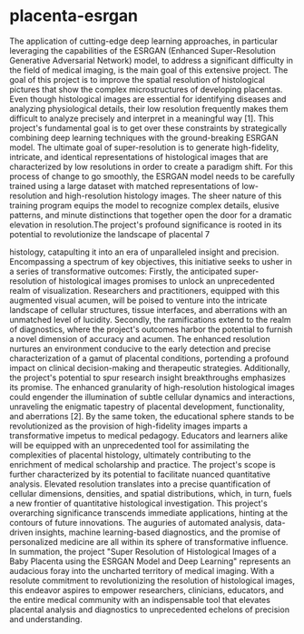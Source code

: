 # placenta-esrgan

The application of cutting-edge deep learning approaches, in particular leveraging the capabilities of the ESRGAN (Enhanced Super-Resolution Generative Adversarial Network) model, to address a significant difficulty in the field of medical imaging, is the main goal of this extensive project. The goal of this project is to improve the spatial resolution of histological pictures that show the complex microstructures of developing placentas. Even though histological images are essential for identifying diseases and analyzing physiological details, their low resolution frequently makes them difficult to analyze precisely and interpret in a meaningful way [1].
This project's fundamental goal is to get over these constraints by strategically combining deep learning techniques with the ground-breaking ESRGAN model. The ultimate goal of super-resolution is to generate high-fidelity, intricate, and identical representations of histological images that are characterized by low resolutions in order to create a paradigm shift. For this process of change to go smoothly, the ESRGAN model needs to be carefully trained using a large dataset with matched representations of low-resolution and high-resolution histology images. The sheer nature of this training program equips the model to recognize complex details, elusive patterns, and minute distinctions that together open the door for a dramatic elevation in resolution.The project's profound significance is rooted in its potential to revolutionize the landscape of placental
7
      
histology, catapulting it into an era of unparalleled insight and precision. Encompassing a spectrum of key objectives, this initiative seeks to usher in a series of transformative outcomes:
Firstly, the anticipated super-resolution of histological images promises to unlock an unprecedented realm of visualization. Researchers and practitioners, equipped with this augmented visual acumen, will be poised to venture into the intricate landscape of cellular structures, tissue interfaces, and aberrations with an unmatched level of lucidity.
Secondly, the ramifications extend to the realm of diagnostics, where the project's outcomes harbor the potential to furnish a novel dimension of accuracy and acumen. The enhanced resolution nurtures an environment conducive to the early detection and precise characterization of a gamut of placental conditions, portending a profound impact on clinical decision-making and therapeutic strategies.
Additionally, the project's potential to spur research insight breakthroughs emphasizes its promise. The enhanced granularity of high-resolution histological images could engender the illumination of subtle cellular dynamics and interactions, unraveling the enigmatic tapestry of placental development, functionality, and aberrations [2].
By the same token, the educational sphere stands to be revolutionized as the provision of high-fidelity images imparts a transformative impetus to medical pedagogy. Educators and learners alike will be equipped with an unprecedented tool for assimilating the complexities of placental histology, ultimately contributing to the enrichment of medical scholarship and practice.
The project's scope is further characterized by its potential to facilitate nuanced quantitative analysis. Elevated resolution translates into a precise quantification of cellular dimensions, densities, and spatial distributions, which, in turn, fuels a new frontier of quantitative histological investigation.
This project's overarching significance transcends immediate applications, hinting at the contours of future innovations. The auguries of automated analysis, data-driven insights, machine learning-based diagnostics, and the promise of personalized medicine are all within its sphere of transformative influence.
In summation, the project "Super Resolution of Histological Images of a Baby Placenta using the ESRGAN Model and Deep Learning" represents an audacious foray into the uncharted territory of medical imaging. With a resolute commitment to revolutionizing the resolution of histological images, this endeavor aspires to empower researchers, clinicians, educators, and the entire medical community with an indispensable tool that elevates placental analysis and diagnostics to unprecedented echelons of precision and understanding.
